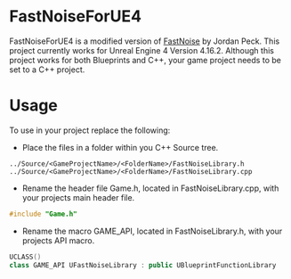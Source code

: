 # FastNoiseForUE4

FastNoiseForUE4 is a modified version of [FastNoise](https://github.com/Auburns/FastNoise) by Jordan Peck. This project currently works for Unreal Engine 4 Version 4.16.2. Although this project works for both Blueprints and C++, your game project needs to be set to a C++ project.

# Usage
To use in your project replace the following:

* Place the files in a folder within you C++ Source tree.
```
../Source/<GameProjectName>/<FolderName>/FastNoiseLibrary.h
../Source/<GameProjectName>/<FolderName>/FastNoiseLibrary.cpp
```
* Rename the header file Game.h, located in FastNoiseLibrary.cpp, with your projects main header file.
```c++
#include "Game.h"
```
* Rename the macro GAME_API, located in FastNoiseLibrary.h, with your projects API macro.
```c++
UCLASS()
class GAME_API UFastNoiseLibrary : public UBlueprintFunctionLibrary
```
